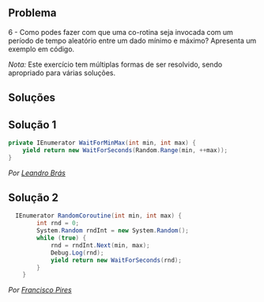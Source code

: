 ## Problema

6 - Como podes fazer com que uma co-rotina seja invocada com um período de
tempo aleatório entre um dado mínimo e máximo? Apresenta um exemplo em código.

_Nota:_ Este exercício tem múltiplas formas de ser resolvido, sendo apropriado
para várias soluções.

## Soluções

## Solução 1

```cs
private IEnumerator WaitForMinMax(int min, int max) {
    yield return new WaitForSeconds(Random.Range(min, ++max));
}
```

*Por [Leandro Brás](https://github.com/xShadoWalkeR)*


## Solução 2

```cs
  IEnumerator RandomCoroutine(int min, int max) {
        int rnd = 0;
        System.Random rndInt = new System.Random();
        while (true) {
            rnd = rndInt.Next(min, max);
            Debug.Log(rnd);
            yield return new WaitForSeconds(rnd);
        }
    }
```

*Por [Francisco Pires](https://github.com/FRP7)*
